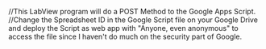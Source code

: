 //This LabView program will do a POST Method to the Google Apps Script.
//Change the Spreadsheet ID in the Google Script file on your Google Drive and deploy the Script as web app with "Anyone, even anonymous" to access the file since I haven't do much on the security part of Google.
